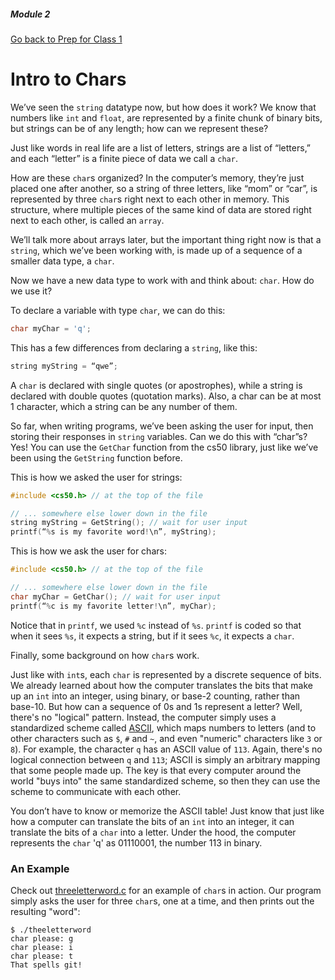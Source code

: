 ##### Module 2
[Go back to Prep for Class 1](../../class1-prep#chars-ascii) 
# Intro to Chars

We’ve seen the `string` datatype now, but how does it work?  We know that numbers like `int` and `float`, are represented by a finite chunk of binary bits, but strings can be of any length; how can we represent these?

Just like words in real life are a list of letters, strings are a list of “letters,” and each “letter” is a finite piece of data we call a `char`.

How are these `char`s organized?  In the computer’s memory, they’re just placed one after another, so a string of three letters, like “mom” or “car”, is represented by three `char`s right next to each other in memory.  This structure, where multiple pieces of the same kind of data are stored right next to each other, is called an `array`.

We’ll talk more about arrays later, but the important thing right now is that a `string`, which we’ve been working with, is made up of a sequence of a smaller data type, a `char`.

Now we have a new data type to work with and think about: `char`.  How do we use it?

To declare a variable with type `char`, we can do this:

```c
char myChar = 'q';
```

This has a few differences from declaring a `string`, like this:

```c
string myString = “qwe”;
```

A `char` is declared with single quotes (or apostrophes), while a string is declared with double quotes (quotation marks).  Also, a char can be at most 1 character, which a string can be any number of them.

So far, when writing programs, we’ve been asking the user for input, then storing their responses in `string` variables.  Can we do this with “char”s?  Yes!  You can use the `GetChar` function from the cs50 library, just like we’ve been using the `GetString` function before.

This is how we asked the user for strings:
```c
#include <cs50.h> // at the top of the file

// ... somewhere else lower down in the file
string myString = GetString(); // wait for user input
printf(“%s is my favorite word!\n”, myString);
```

This is how we ask the user for chars:
```c
#include <cs50.h> // at the top of the file

// ... somewhere else lower down in the file
char myChar = GetChar(); // wait for user input
printf(“%c is my favorite letter!\n”, myChar);
```

Notice that in `printf`, we used `%c` instead of `%s`.  `printf` is coded so that when it sees `%s`, it expects a string, but if it sees `%c`, it expects a `char`.

Finally, some background on how `char`s work.

Just like with `int`s, each `char` is represented by a discrete sequence of bits.  We already learned about how the computer translates the bits that make up an `int` into an integer, using binary, or base-2 counting, rather than base-10. But how can a sequence of 0s and 1s represent a letter? Well, there's no "logical" pattern. Instead, the computer simply uses a standardized scheme called <a href="http://www.asciitable.com" target="_blank">ASCII</a>, which maps numbers to letters (and to other characters such as `$`, `#` and `~`, and even "numeric" characters like `3` or `8`). For example, the character `q` has an ASCII value of `113`. Again, there's no logical connection between `q` and `113`; ASCII is simply an arbitrary mapping that some people made up. The key is that every computer around the world "buys into" the same standardized scheme, so then they can use the scheme to communicate with each other.

You don’t have to know or memorize the ASCII table!  Just know that just like how a computer can translate the bits of an `int` into an integer, it can translate the bits of a `char` into a letter. Under the hood, the computer represents the `char` 'q' as 01110001, the number 113 in binary.

### An Example

Check out [threeletterword.c](threeletterword.html) for an example of `char`s in action. Our program simply asks the user for three `char`s, one at a time, and then prints out the resulting "word":
```nohighlight
$ ./theeletterword
char please: g
char please: i
char please: t
That spells git!
```
